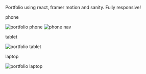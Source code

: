 Portfolio using react, framer motion and sanity. Fully responsive!

phone

![portfolio phone](https://user-images.githubusercontent.com/60463836/217271998-0de52b7a-c1ca-4d3a-9e7c-a0738c3e48d7.PNG)
![phone nav](https://user-images.githubusercontent.com/60463836/217272722-3168a574-ab5f-4939-936e-3318f3d18123.PNG)

tablet

![portfolio tablet](https://user-images.githubusercontent.com/60463836/217272011-7d657d07-4d2c-4c99-be64-733a038b0669.PNG)

laptop

![portfolio laptop](https://user-images.githubusercontent.com/60463836/217272019-97e703ec-250b-49ed-8aa3-002e13634599.PNG)
